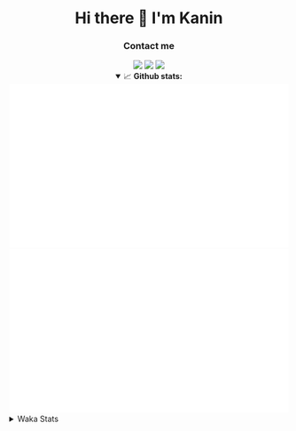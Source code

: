 <div align="center">
 <h1>Hi there 👋 I'm Kanin</h1>
 <h3>Contact me</h3>
 <a href="mailto:im@kanin.dev"><img src="https://img.shields.io/badge/gmail-%23D14836.svg?&style=for-the-badge&logo=gmail&logoColor=white"/></a>
 <a href="https://twitter.com/KaninDev"><img src="https://img.shields.io/badge/twitter-%231DA1F2.svg?&style=for-the-badge&logo=twitter&logoColor=white"/></a>
 <a href="https://www.linkedin.com/in/KaninDev"><img src="https://img.shields.io/badge/linkedin-%230077B5.svg?&style=for-the-badge&logo=linkedin&logoColor=white"/></a>
<details open>
  <summary>📈 <b>Github stats:</b></summary>
  <img src="https://github.com/Kanin/Kanin/blob/master/scripts/GitHubStats/generated/overview.svg"/>
  <img src="https://github.com/Kanin/Kanin/blob/master/scripts/GitHubStats/generated/languages.svg"/>
</details>
</div>

<details>
 <summary>Waka Stats</summary>

<!--START_SECTION:waka-->
![Profile Views](http://img.shields.io/badge/Profile%20Views-3-blue)

![Lines of code](https://img.shields.io/badge/From%20Hello%20World%20I%27ve%20Written-29500%20lines%20of%20code-blue)

**🐱 My Github Data** 

> 🏆 69 Contributions in the Year 2021
 > 
> 📦 18.6 kB Used in Github's Storage 
 > 
> 🚫 Not Opted to Hire
 > 
> 📜 8 Public Repositories 
 > 
> 🔑 5 Private Repositories  
 > 
**I'm an Early 🐤** 

```text
🌞 Morning    86 commits     █████░░░░░░░░░░░░░░░░░░░░   20.0% 
🌆 Daytime    131 commits    ███████░░░░░░░░░░░░░░░░░░   30.47% 
🌃 Evening    106 commits    ██████░░░░░░░░░░░░░░░░░░░   24.65% 
🌙 Night      107 commits    ██████░░░░░░░░░░░░░░░░░░░   24.88%

```
📅 **I'm Most Productive on Monday** 

```text
Monday       89 commits     █████░░░░░░░░░░░░░░░░░░░░   20.7% 
Tuesday      50 commits     ███░░░░░░░░░░░░░░░░░░░░░░   11.63% 
Wednesday    83 commits     ████░░░░░░░░░░░░░░░░░░░░░   19.3% 
Thursday     48 commits     ██░░░░░░░░░░░░░░░░░░░░░░░   11.16% 
Friday       46 commits     ██░░░░░░░░░░░░░░░░░░░░░░░   10.7% 
Saturday     45 commits     ██░░░░░░░░░░░░░░░░░░░░░░░   10.47% 
Sunday       69 commits     ████░░░░░░░░░░░░░░░░░░░░░   16.05%

```


📊 **This Week I Spent My Time On** 

```text
⌚︎ Time Zone: America/New_York

💬 Programming Languages: 
Python                   10 hrs              ███████████████████████░░   92.21% 
Other                    32 mins             █░░░░░░░░░░░░░░░░░░░░░░░░   4.92% 
YAML                     13 mins             ░░░░░░░░░░░░░░░░░░░░░░░░░   2.13% 
virtualenv               2 mins              ░░░░░░░░░░░░░░░░░░░░░░░░░   0.31% 
Git Config               1 min               ░░░░░░░░░░░░░░░░░░░░░░░░░   0.3%

🔥 Editors: 
PyCharm                  10 hrs 51 mins      █████████████████████████   100.0%

🐱‍💻 Projects: 
CGLS                     6 hrs 30 mins       ███████████████░░░░░░░░░░   59.87% 
Naila.py                 3 hrs 33 mins       ████████░░░░░░░░░░░░░░░░░   32.7% 
DenBot                   48 mins             █░░░░░░░░░░░░░░░░░░░░░░░░   7.43%

💻 Operating System: 
Linux                    10 hrs 51 mins      █████████████████████████   100.0%

```

**I Mostly Code in Python** 

```text
Python                   20 repos            ███████████████████░░░░░░   76.92% 
JavaScript               3 repos             ███░░░░░░░░░░░░░░░░░░░░░░   11.54% 
Kotlin                   1 repo              █░░░░░░░░░░░░░░░░░░░░░░░░   3.85% 
HTML                     1 repo              █░░░░░░░░░░░░░░░░░░░░░░░░   3.85% 
Java                     1 repo              █░░░░░░░░░░░░░░░░░░░░░░░░   3.85%

```


**Timeline**

![Chart not found](https://raw.githubusercontent.com/Kanin/Kanin/master/charts/bar_graph.png) 


<!--END_SECTION:waka-->
</details>
